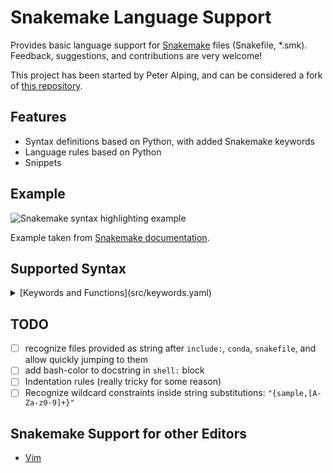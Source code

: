 # Snakemake Language Support

Provides basic language support for [Snakemake](https://snakemake.readthedocs.io) files (Snakefile, *.smk).
Feedback, suggestions, and contributions are very welcome!

This project has been started by Peter Alping, and can be considered a fork of [this repository](https://gitlab.com/alping/vscode-snakemake).

## Features

- Syntax definitions based on Python, with added Snakemake keywords
- Language rules based on Python
- Snippets

## Example

![Snakemake syntax highlighting example](misc/example.png)

<!--
Needs to be published with:
vsce publish --baseContentUrl https://gitlab.com/alping/vscode-snakemake/raw/master
-->

Example taken from [Snakemake documentation](https://snakemake.readthedocs.io/en/stable/tutorial/advanced.html#summary).

## Supported Syntax

<details>

<summary>[Keywords and Functions](src/keywords.yaml)</summary>

- Configurations
  - these keywords specified in the format `<keyword>: <values>` within a snakefile.
  - for example:
    ```snakemake
    configfile: "config.yaml"

    onsuccess:
        print("All jobs finished successfully.")

    include: "workflow/report.smk"
    ```

- Rules and Modules
  - `rule <rulename>:` defines a rule with its parameters, followed by an indented body
  - `checkpoint <rulename>:` is a special type of `rule` that allows dynamic determination of workflow steps based on its output.
  - `module <modulename>:` declares a module repository from which rules can be imported
  - `subworkflow` is now deprecated

- Rule Parameters
  - Used in `rule` and `checkpoint` blocks to define inputs, outputs, and other settings.
  - You can re- `used rule <rulename> as <newrulename> ... with` different parameters, but you cannot change the way it runs, including:
    - run
    - shell
    - script
    - notebook
    - wrapper
    - template_engine
    - cwl

- Module Parameters:
  - Define where and how to import rules when using the `module` directive.
  - Example:
    ```snakemake
    module remote:
        snakefile: "local.smk"
        config: {**config, "remote": True}
        replace_prefix: "local/"
        prefix: "remote/"

    use rule * from remote as remote_*
    ```

- Global Variables:
  - The following classes are available without explicit import from the snakemake module:
    - `Path`
    - `WorkflowError`
  - Important variables used across workflows include:
    - snakemake
    - `rules`: reference rules via `rules.<rulename>`
    - workflow
    - `checkpoints`: access outputs of checkpoint rules
    - storage
    - access
    - scatter
    - gather

- Job Parameters:
  - These parameters are only available during job execution and should be used within `run` or `shell` blocks
    - input
    - output
    - params
    - wildcards
    - threads
    - resources
    - log
    - config

- Functions:
  - Built-in helper functions are available for use without needing to import them

</details>

## TODO

- [ ] recognize files provided as string after `include:`, `conda`, `snakefile`, and allow quickly jumping to them
- [ ] add bash-color to docstring in `shell:` block
- [ ] Indentation rules (really tricky for some reason)
- [ ] Recognize wildcard constraints inside string substitutions: `"{sample,[A-Za-z0-9]+}"`

## Snakemake Support for other Editors

- [Vim](https://github.com/snakemake/snakemake/tree/master/misc/vim)
